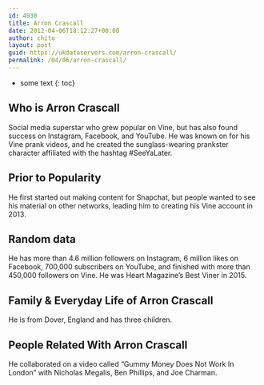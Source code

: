 ```yaml
---
id: 4930
title: Arron Crascall
date: 2012-04-06T18:12:27+00:00
author: chito
layout: post
guid: https://ukdataservers.com/arron-crascall/
permalink: /04/06/arron-crascall/
---
```


* some text
{: toc}
          
          
## Who is  Arron Crascall
                  
                  
                  
Social media superstar who grew popular on Vine, but has also found success on Instagram, Facebook, and YouTube. He was known on for his Vine prank videos, and he created the sunglass-wearing prankster character affiliated with the hashtag #SeeYaLater.
                  
                
                
                
## Prior to Popularity 
                  
                  
                  
He first started out making content for Snapchat, but people wanted to see his material on other networks, leading him to creating his Vine account in 2013.
                  
                
                
                
## Random data 
                  
                  
                  
He has more than 4.6 million followers on Instagram, 6 million likes on Facebook, 700,000 subscribers on YouTube, and finished with more than 450,000 followers on Vine. He was Heart Magazine&#8217;s Best Viner in 2015.
                  
                
                
                
## Family & Everyday Life of Arron Crascall
                  
                  
                  
He is from Dover, England and has three children.
                  
                
                
                
## People Related With  Arron Crascall
                  
                  
                  
He collaborated on a video called &#8220;Gummy Money Does Not Work In London&#8221; with Nicholas Megalis, Ben Phillips, and Joe Charman.
                  
                
              
            
          
          
          
    
    
  
